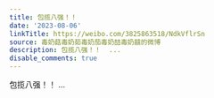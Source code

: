 ```yaml
---
title: 包揽八强！！
date: '2023-08-06'
linkTitle: https://weibo.com/3825863518/NdkVflrSn
source: 毒奶菇毒奶茹毒奶茄毒奶喆毒奶囍的微博
description: 包揽八强！！  ...
disable_comments: true
---
```

包揽八强！！  ...